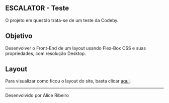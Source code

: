 ## ESCALATOR  - Teste

O projeto em questão trata-se de um teste da Codeby.

## Objetivo

Desenvolver o Front-End de um layout usando Flex-Box CSS e suas propriedades, com resolução Desktop.

## Layout

Para visualizar como ficou o layout do site, basta clicar [aqui](https://aliceribeiro.github.io/Layout_Codeby/).

---
Desenvolvido por Alice Ribeiro
